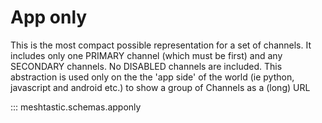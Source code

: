 # App only

This is the most compact possible representation for a set of channels.
It includes only one PRIMARY channel (which must be first) and
any SECONDARY channels. No DISABLED channels are included.
This abstraction is used only on the the 'app side' of the world 
(ie python, javascript and android etc.) to show a group of Channels 
as a (long) URL
 
::: meshtastic.schemas.apponly